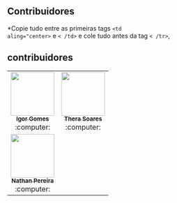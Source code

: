 ## Contribuidores

\*Copie tudo entre as primeiras tags <code><td aling="center></code> e <code>< /td></code> e cole tudo antes da tag <code>< /tr></code>,

## contribuidores  
    
<table>
    <!-- line 1 -->
    <tr>  
        <td align="center">
                <a href="https://github.com/wizardigor">
                    <kbd>
                        <img src="https://avatars3.githubusercontent.com/wizardigor?size=400" width="100px;" alt=""/>
                    </kbd>
                    <br/>
                    <sub>
                        <b>Igor Gomes</b>
                    </sub>
                </a>
                <br />
                :computer:
        </td>
        <td align="center">
                <a href="[https://github.com/wizardigor](https://github.com/TheraSoares)">
                    <kbd>
                        <img src="https://avatars3.githubusercontent.com/TheraSoares?size=400" width="100px;" alt=""/>
                    </kbd>
                    <br/>
                    <sub>
                        <b>Thera Soares</b>
                    </sub>
                </a>
                <br />
                :computer:
        </td>
    </tr>
    <td align="center">
                <a href="[https://github.com/wizardigor][https://github.com/TheraSoares](https://github.com/nathanussk)">
                    <kbd>
                        <img src="https://avatars3.githubusercontent.com/nathanussk?size=400" width="100px;" alt=""/>
                    </kbd>
                    <br/>
                    <sub>
                        <b>Nathan Pereira</b>
                    </sub>
                </a>
                <br />
                :computer:
        </td>
    </tr>
</table>
